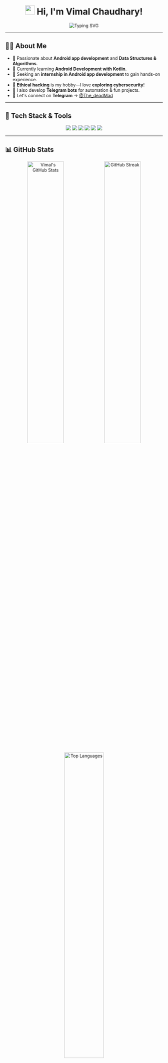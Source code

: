 <h1 align="center">  
  <img src="https://media.giphy.com/media/hvRJCLFzcasrR4ia7z/giphy.gif" width="30px"/>  
  Hi, I'm Vimal Chaudhary!  
</h1>  

<p align="center">  
  <img src="https://readme-typing-svg.herokuapp.com?font=Fira+Code&pause=1000&color=F7A005&width=435&lines=Android+Developer+%7C+DSA+Enthusiast;Kotlin+%7C+FastAPI+%7C+Python;Telegram+Bot+Developer;Cybersecurity+and+Ethical+Hacking;Always+learning+new+things!+%F0%9F%9A%80" alt="Typing SVG" />  
</p>  

---

## 👨‍💻 About Me  

- 👀 Passionate about **Android app development** and **Data Structures & Algorithms**.  
- 🌱 Currently learning **Android Development with Kotlin**.  
- 🚀 Seeking an **internship in Android app development** to gain hands-on experience.  
- 👾 **Ethical hacking** is my hobby—I love **exploring cybersecurity**!  
- 🤖 I also develop **Telegram bots** for automation & fun projects.  
- 📩 Let's connect on **Telegram** → [@The_deadMad](https://t.me/The_deadMad)  

---

## 🚀 Tech Stack & Tools  

<p align="center">  
  <img src="https://img.shields.io/badge/Kotlin-0095D5?style=for-the-badge&logo=kotlin&logoColor=white"/>  
  <img src="https://img.shields.io/badge/Android-3DDC84?style=for-the-badge&logo=android&logoColor=white"/>  
  <img src="https://img.shields.io/badge/Python-3776AB?style=for-the-badge&logo=python&logoColor=white"/>  
  <img src="https://img.shields.io/badge/FastAPI-009688?style=for-the-badge&logo=fastapi&logoColor=white"/>  
  <img src="https://img.shields.io/badge/Git-F05032?style=for-the-badge&logo=git&logoColor=white"/>  
  <img src="https://img.shields.io/badge/Linux-FCC624?style=for-the-badge&logo=linux&logoColor=black"/>  
</p>  

---

## 📊 GitHub Stats  

<p align="center">  
  <img src="https://github-readme-stats.vercel.app/api?username=chaudharyy7&show_icons=true&theme=radical" alt="Vimal's GitHub Stats" width="48%"/>  
  <img src="https://github-readme-streak-stats.herokuapp.com/?user=chaudharyy7&theme=radical" alt="GitHub Streak" width="48%"/>  
</p>  

<p align="center">  
  <img src="https://github-readme-stats.vercel.app/api/top-langs/?username=chaudharyy7&layout=compact&theme=radical" alt="Top Languages" width="50%"/>  
</p>  

---

## 🌍 Connect With Me  

<p align="center">  
  <a href="mailto:vimal07chaudhary@gmail.com"><img src="https://img.shields.io/badge/Email-D14836?style=for-the-badge&logo=gmail&logoColor=white"/></a>  
  <a href="https://t.me/The_deadMad"><img src="https://img.shields.io/badge/Telegram-2CA5E0?style=for-the-badge&logo=telegram&logoColor=white"/></a>  
  <a href="https://www.linkedin.com/in/vimal-chaudhary-993303326"><img src="https://img.shields.io/badge/LinkedIn-0077B5?style=for-the-badge&logo=linkedin&logoColor=white"/></a>  
</p>  

---

## 🎯 Fun Facts  

- 🚀 I'm **always eager to learn & contribute** to open-source projects.  
- 🎮 Love **tech, coding, and solving algorithmic problems**.  
- 🔥 Open to **collaborations and exciting projects**!  

---

🌟 **Thanks for visiting!** If you like my work, feel free to **star ⭐ my repositories!** 🚀  
